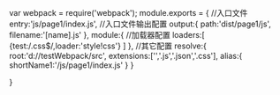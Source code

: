 var webpack = require('webpack');
module.exports = {
    //入口文件
    entry:'js/page1/index.js',
    //入口文件输出配置
    output:{
        path:'dist/page1/js',
        filename:'[name].js'
    },
    module:{
        //加载器配置
        loaders:[
            {test:/\.css$/,loader:'style!css'}
        ]
    },
    //其它配置
    resolve:{
        root:'d://testWebpack/src',
        extensions:['','.js','.json','.css'],
        alias:{
        shortName1:'/js/page1/index.js'
        }
    }

}